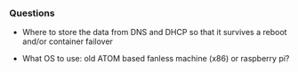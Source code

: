 ### Questions

* Where to store the data from DNS and DHCP so that it survives a reboot and/or container failover

* What OS to use: old ATOM based fanless machine (x86) or raspberry pi?
